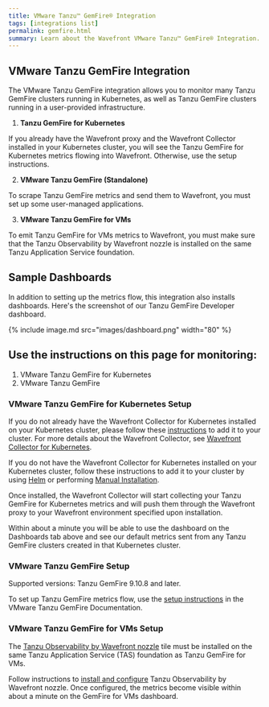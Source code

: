 ```yaml
---
title: VMware Tanzu™ GemFire® Integration
tags: [integrations list]
permalink: gemfire.html
summary: Learn about the Wavefront VMware Tanzu™ GemFire® Integration.
---
```


## VMware Tanzu GemFire Integration

The VMware Tanzu GemFire integration allows you to monitor many Tanzu GemFire clusters running in Kubernetes, as well as Tanzu GemFire clusters running in a user-provided infrastructure.

1. **Tanzu GemFire for Kubernetes**

If you already have the Wavefront proxy and the Wavefront Collector installed in your Kubernetes cluster, you will see the Tanzu GemFire for Kubernetes metrics flowing into Wavefront. Otherwise, use the setup instructions.

2. **VMware Tanzu GemFire (Standalone)**

To scrape Tanzu GemFire metrics and send them to Wavefront, you must set up some user-managed applications.

3. **VMware Tanzu GemFire for VMs**

To emit Tanzu GemFire for VMs metrics to Wavefront, you must make sure that the Tanzu Observability by Wavefront nozzle is installed on the same Tanzu Application Service foundation.

## Sample Dashboards

In addition to setting up the metrics flow, this integration also installs dashboards. Here's the screenshot of our Tanzu GemFire Developer dashboard.

{% include image.md src="images/dashboard.png" width="80" %}

## Use the instructions on this page for monitoring:

1. VMware Tanzu GemFire for Kubernetes
2. VMware Tanzu GemFire

### VMware Tanzu GemFire for Kubernetes Setup

If you do not already have the Wavefront Collector for Kubernetes installed on your Kubernetes cluster, please follow these [instructions](https://docs.wavefront.com/kubernetes.html#kubernetes-quick-install-using-helm) to add it to your cluster.
For more details about the Wavefront Collector, see [Wavefront Collector for Kubernetes](https://github.com/wavefrontHQ/wavefront-collector-for-kubernetes).

If you do not have the Wavefront Collector for Kubernetes installed on your Kubernetes cluster, follow these instructions to add it to your cluster by using [Helm](https://docs.wavefront.com/kubernetes.html#kubernetes-quick-install-using-helm) or performing [Manual Installation](https://docs.wavefront.com/kubernetes.html#kubernetes-manual-install).

Once installed, the Wavefront Collector will start collecting your Tanzu GemFire for Kubernetes metrics and will push them through the Wavefront proxy to your Wavefront environment specified upon installation.

Within about a minute you will be able to use the dashboard on the Dashboards tab above and see our default metrics sent from any Tanzu GemFire clusters created in that Kubernetes cluster.

### VMware Tanzu GemFire Setup
Supported versions: Tanzu GemFire 9.10.8 and later.

To set up Tanzu GemFire metrics flow, use the [setup instructions](https://gemfire.docs.pivotal.io/910/gemfire/tools_modules/tanzu-observability.html) in the VMware Tanzu GemFire Documentation.

### VMware Tanzu GemFire for VMs Setup
The [Tanzu Observability by Wavefront nozzle](https://network.pivotal.io/products/wavefront-nozzle/) tile must be installed on the same Tanzu Application Service (TAS) foundation as Tanzu GemFire for VMs. 

Follow instructions to [install and configure](https://docs.pivotal.io/wavefront-nozzle/3-x/installing.html#install) Tanzu Observability by Wavefront nozzle. Once configured, the metrics become visible within about a minute on the GemFire for VMs dashboard.



